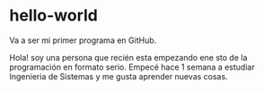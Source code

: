 # hello-world
Va a ser mi primer programa en GitHub.

Hola! soy una persona que recién esta empezando ene sto de la programación en formato serio. Empecé hace 1 semana a estudiar 
Ingenieria de Sistemas y me gusta aprender nuevas cosas.
